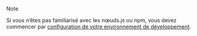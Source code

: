 >[!NOTE]
> Si vous n’êtes pas familiarisé avec les nœuds.js ou npm, vous devez commencer par [configuration de votre environnement de développement](../overview/set-up-your-dev-environment.md).